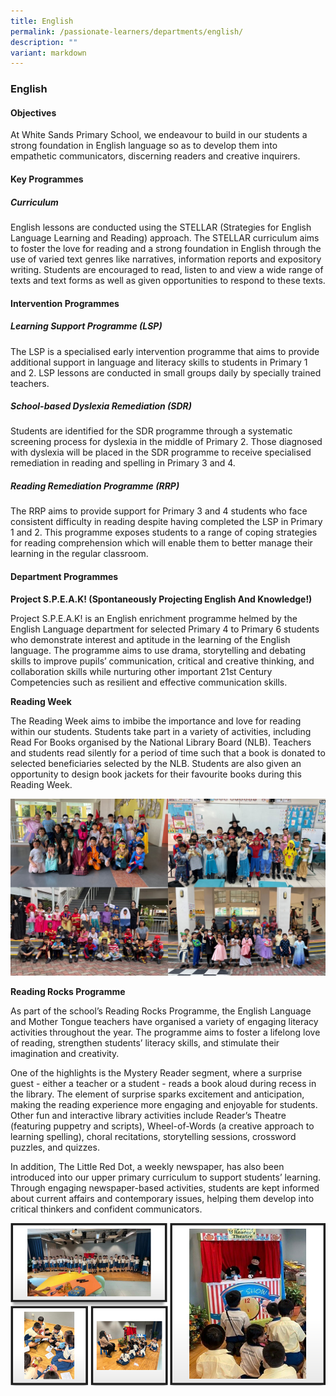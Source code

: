 ```yaml
---
title: English
permalink: /passionate-learners/departments/english/
description: ""
variant: markdown
---
```

### **English**
#### **Objectives**
At White Sands Primary School, we endeavour to build in our students a strong foundation in  English language so as to develop them into empathetic communicators, discerning readers and creative inquirers.

#### **Key Programmes**
##### **Curriculum**
English lessons are conducted using the STELLAR (Strategies for English Language Learning and Reading) approach. The STELLAR curriculum aims to foster the love for reading and a strong foundation in English through the use of varied text genres like narratives, information reports and expository writing. Students are encouraged to read, listen to and view a wide range of texts and text forms as well as given opportunities to respond to these texts.

#### **Intervention Programmes**
##### **Learning Support Programme (LSP)**
The LSP is a specialised early intervention programme that aims to provide additional support in language and literacy skills to students in Primary 1 and 2. LSP lessons are conducted in small groups daily by specially trained teachers.

##### **School-based Dyslexia Remediation (SDR)**
Students are identified for the SDR programme through a systematic screening process for dyslexia in the middle of Primary 2. Those diagnosed with dyslexia will be placed in the SDR programme to receive specialised remediation in reading and spelling in Primary 3 and 4.

##### **Reading Remediation Programme (RRP)**
The RRP aims to provide support for Primary 3 and 4 students who face consistent difficulty in reading despite having completed the LSP in Primary 1 and 2. This programme exposes students to a range of coping strategies for reading comprehension which will enable them to better manage their learning in the regular classroom.

#### **Department Programmes**


**Project S.P.E.A.K! (Spontaneously Projecting English And Knowledge!)**

Project S.P.E.A.K! is an English enrichment programme helmed by the English Language department for selected Primary 4 to Primary 6 students who demonstrate interest and aptitude in the learning of the English language. The programme aims to use drama, storytelling and debating skills to improve pupils’ communication, critical and creative thinking, and collaboration skills while nurturing other important 21st Century Competencies such as resilient and effective communication skills.


 **Reading Week**
 
The Reading Week aims to imbibe the importance and love for reading within our students. Students take part in a variety of activities, including Read For Books organised by the National Library Board (NLB). Teachers and students read silently for a period of time such that a book is donated to selected beneficiaries selected by the NLB. Students are also given an opportunity to design book jackets for their favourite books during this Reading Week.

![](/images/EL_photos_website__change_photo_only__write_up_same_.jpg)<br>


**Reading Rocks Programme**<br>

As part of the school’s Reading Rocks Programme, the English Language and Mother Tongue teachers have organised a variety of engaging literacy activities throughout the year. The programme aims to foster a lifelong love of reading, strengthen students’ literacy skills, and stimulate their imagination and creativity.<br>

One of the highlights is the Mystery Reader segment, where a surprise guest - either a teacher or a student - reads a book aloud during recess in the library. The element of surprise sparks excitement and anticipation, making the reading experience more engaging and enjoyable for students. Other fun and interactive library activities include Reader’s Theatre (featuring puppetry and scripts), Wheel-of-Words (a creative approach to learning spelling), choral recitations, storytelling sessions, crossword puzzles, and quizzes. <br>

In addition, The Little Red Dot, a weekly newspaper, has also been introduced into our upper primary curriculum to support students’ learning. Through engaging newspaper-based activities, students are kept informed about current affairs and contemporary issues, helping them develop into critical thinkers and confident communicators.

![](/images/english.png)